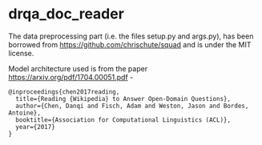 # drqa_doc_reader

The data preprocessing part (i.e. the files setup.py and args.py), has been borrowed from https://github.com/chrischute/squad and is under the MIT license. 

Model architecture used is from the paper https://arxiv.org/pdf/1704.00051.pdf -

```
@inproceedings{chen2017reading,
  title={Reading {Wikipedia} to Answer Open-Domain Questions},
  author={Chen, Danqi and Fisch, Adam and Weston, Jason and Bordes, Antoine},
  booktitle={Association for Computational Linguistics (ACL)},
  year={2017}
} 
```